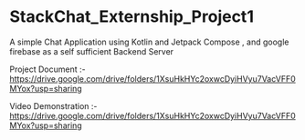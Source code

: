 # StackChat_Externship_Project1
A simple Chat Application using Kotlin and Jetpack Compose , and google firebase as a self sufficient Backend Server

Project Document :- https://drive.google.com/drive/folders/1XsuHkHYc2oxwcDyiHVyu7VacVFF0MYox?usp=sharing

Video Demonstration :- https://drive.google.com/drive/folders/1XsuHkHYc2oxwcDyiHVyu7VacVFF0MYox?usp=sharing
